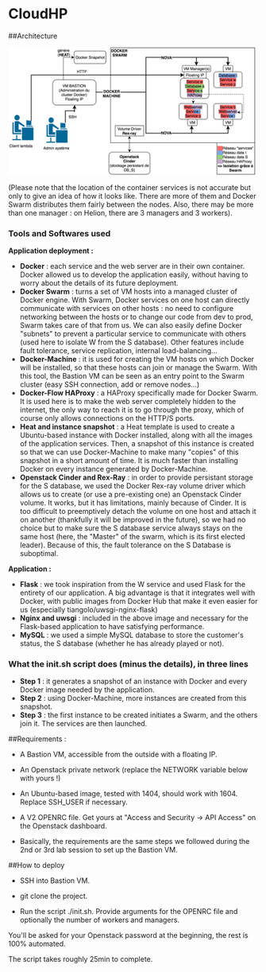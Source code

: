 # CloudHP

##Architecture

<img src="cloudhp_archi.png">

(Please note that the location of the container services is not accurate but only to give an idea of how it looks like. There are more of them and Docker Swarm distributes them fairly between the nodes. Also, there may be more than one manager : on Helion, there are 3 managers and 3 workers).

### Tools and Softwares used
**Application deployment :**
* **Docker** : each service and the web server are in their own container. Docker allowed us to develop the application easily, without having to worry about the details of its future deployment.
* **Docker Swarm** : turns a set of VM hosts into a managed cluster of Docker engine. With Swarm, Docker services on one host can directly communicate with services on other hosts : no need to configure networking between the hosts or to change our code from dev to prod, Swarm takes care of that from us. We can also easily define Docker "subnets" to prevent a particular service to communicate with others (used here to isolate W from the S database). Other features include fault tolerance, service replication, internal load-balancing...
* **Docker-Machine** : it is used for creating the VM hosts on which Docker will be installed, so that these hosts can join or manage the Swarm. With this tool, the Bastion VM can be seen as an entry point to the Swarm cluster (easy SSH connection, add or remove nodes...)
* **Docker-Flow HAProxy** : a HAProxy specifically made for Docker Swarm. It is used here is to make the web server completely hidden to the internet, the only way to reach it is to go through the proxy, which of course only allows connections on the HTTP/S ports.
* **Heat and instance snapshot** : a Heat template is used to create a Ubuntu-based instance with Docker installed, along with all the images of the application services. Then, a snapshot of this instance is created so that we can use Docker-Machine to make many "copies" of this snapshot in a short amount of time. It is much faster than installing Docker on every instance generated by Docker-Machine.
* **Openstack Cinder and Rex-Ray** : in order to provide persistant storage for the S database, we used the Docker Rex-ray volume driver which allows us to create (or use a pre-existing one) an Openstack Cinder volume. It works, but it has limitations, mainly because of Cinder. It is too difficult to preemptively detach the volume on one host and attach it on another (thankfully it will be improved in the future), so we had no choice but to make sure the S database service always stays on the same host (here, the "Master" of the swarm, which is its first elected leader). Because of this, the fault tolerance on the S Database is suboptimal.

**Application :**
* **Flask** : we took inspiration from the W service and used Flask for the entirety of our application. A big advantage is that it integrates well with Docker, with public images from Docker Hub that make it even easier for us (especially tiangolo/uwsgi-nginx-flask)
* **Nginx and uwsgi** : included in the above image and necessary for the Flask-based application to have satisfying performance.
* **MySQL** : we used a simple MySQL database to store the customer's status, the S database (whether he has already played or not).

### What the init.sh script does (minus the details), in three lines ###
* **Step 1** : it generates a snapshot of an instance with Docker and every Docker image needed by the application.
* **Step 2** : using Docker-Machine, more instances are created from this snapshot.
* **Step 3** : the first instance to be created initiates a Swarm, and the others join it. The services are then launched.


##Requirements :
* A Bastion VM, accessible from the outside with a floating IP.

* An Openstack private network (replace the NETWORK variable below with yours !)

* An Ubuntu-based image, tested with 1404, should work with 1604. Replace SSH_USER if necessary.

* A V2 OPENRC file. Get yours at "Access and Security -> API Access" on the Openstack dashboard.

* Basically, the requirements are the same steps we followed during the 2nd or 3rd lab session to set up the Bastion VM.

##How to deploy

* SSH into Bastion VM.

* git clone the project.

* Run the script ./init.sh. Provide arguments for the OPENRC file and optionally the number of workers and managers.

You'll be asked for your Openstack password at the beginning, the rest is 100% automated.

The script takes roughly 25min to complete.
